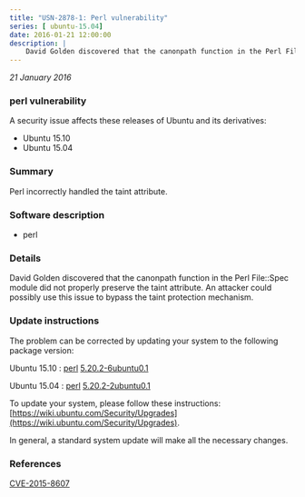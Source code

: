 ```yaml
---
title: "USN-2878-1: Perl vulnerability"
series: [ ubuntu-15.04]
date: 2016-01-21 12:00:00
description: |
    David Golden discovered that the canonpath function in the Perl File::Spec module did not properly preserve the taint attribute. An attacker could possibly use this issue to bypass the taint protection mechanism. 
--- 
```

 
 

*21 January 2016*

### perl vulnerability

A security issue affects these releases of Ubuntu and its derivatives:

* Ubuntu 15.10
* Ubuntu 15.04

### Summary

Perl incorrectly handled the taint attribute. 

### Software description

* perl 

### Details

David Golden discovered that the canonpath function in the Perl File::Spec module did not properly preserve the taint attribute. An attacker could possibly use this issue to bypass the taint protection mechanism. 

### Update instructions

The problem can be corrected by updating your system to the following package version:

Ubuntu 15.10
 : [perl](https://launchpad.net/ubuntu/+source/perl) <span> [5.20.2-6ubuntu0.1](https://launchpad.net/ubuntu/+source/perl/5.20.2-6ubuntu0.1) </span> 

Ubuntu 15.04
 : [perl](https://launchpad.net/ubuntu/+source/perl) <span> [5.20.2-2ubuntu0.1](https://launchpad.net/ubuntu/+source/perl/5.20.2-2ubuntu0.1) </span> 

To update your system, please follow these instructions: [https://wiki.ubuntu.com/Security/Upgrades](https://wiki.ubuntu.com/Security/Upgrades).

In general, a standard system update will make all the necessary changes. 

### References

 
 [CVE-2015-8607](http://people.ubuntu.com/~ubuntu-security/cve/CVE-2015-8607)
 

